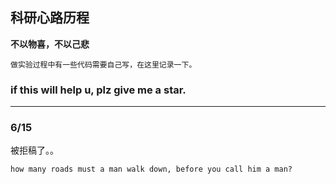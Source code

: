 ## 科研心路历程
**不以物喜，不以己悲**

    做实验过程中有一些代码需要自己写，在这里记录一下。
  
### if this will help u, plz give me a star.
-----------------------------
### 6/15
被拒稿了。。

    how many roads must a man walk down, before you call him a man?
